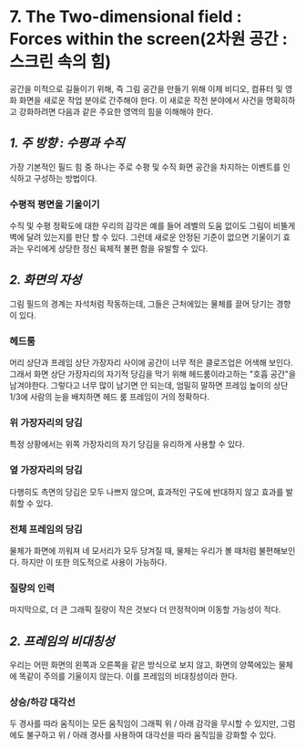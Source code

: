 # 7. The Two-dimensional field : Forces within the screen(2차원 공간 : 스크린 속의 힘)
공간을 미적으로 길들이기 위해, 즉 그림 공간을 만들기 위해 이제 비디오, 컴퓨터 및 영화 화면을 새로운 작업 분야로 간주해야 한다. 
이 새로운 작전 분야에서 사건을 명확히하고 강화하려면 다음과 같은 주요한 영역의 힘을 이해해야 한다.

## _1. 주 방향 : 수평과 수직_
가장 기본적인 필드 힘 중 하나는 주로 수평 및 수직 화면 공간을 차지하는 이벤트를 인식하고 구성하는 방법이다.

### 수평적 평면을 기울이기
수직 및 수평 정확도에 대한 우리의 감각은 예를 들어 레벨의 도움 없이도 그림이 비뚤게 벽에 달려 있는지를 판단 할 수 있다. 
그런데 새로운 안정된 기준이 없으면 기울이기 효과는 우리에게 상당한 정신 육체적 불편 함을 유발할 수 있다. 

## _2. 화면의 자성_
그림 필드의 경계는 자석처럼 작동하는데, 그들은 근처에있는 물체를 끌어 당기는 경향이 있다. 

### 헤드룸
머리 상단과 프레임 상단 가장자리 사이에 공간이 너무 적은 클로즈업은 어색해 보인다. 그래서 화면 상단 가장자리의 자기적 당김을 막기 위해 헤드룸이라고하는 "호흡 공간"을 남겨야한다.
그렇다고 너무 많이 남기면 안 되는데, 엄밀히 말하면 프레임 높이의 상단 1/3에 사람의 눈을 배치하면 헤드 룸 프레임이 거의 정확하다.

### 위 가장자리의 당김
특정 상황에서는 위쪽 가장자리의 자기 당김을 유리하게 사용할 수 있다.

### 옆 가장자리의 당김
다행히도 측면의 당김은 모두 나쁘지 않으며, 효과적인 구도에 반대하지 않고 효과를 발휘할 수 있다.

### 전체 프레임의 당김
물체가 화면에 끼워져 네 모서리가 모두 당겨질 때, 물체는 우리가 볼 때처럼 불편해보인다. 하지만 이 또한 의도적으로 사용이 가능하다.

### 질량의 인력
마지막으로, 더 큰 그래픽 질량이 작은 것보다 더 안정적이며 이동할 가능성이 적다.

## _2. 프레임의 비대칭성_
우리는 어떤 화면의 왼쪽과 오른쪽을 같은 방식으로 보지 않고, 화면의 양쪽에있는 물체에 똑같이 주의를 기울이지 않는다. 이를 프레임의 비대칭성이라 한다.

### 상승/하강 대각선
두 경사를 따라 움직이는 모든 움직임이 그래픽 위 / 아래 감각을 무시할 수 있지만, 그럼에도 불구하고 위 / 아래 경사를 사용하여 대각선을 따라 움직임을 강화할 수 있다.
